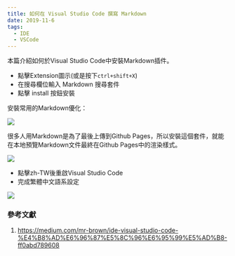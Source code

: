 ```yaml
---
title: 如何在 Visual Studio Code 撰寫 Markdown
date: 2019-11-6
tags:
  - IDE
  - VSCode
---
```


本篇介紹如何於Visual Studio Code中安裝Markdown插件。

* 點擊Extension圖示(或是按下<code>ctrl+shift+X</code>)
* 在搜尋欄位輸入 Markdown 搜尋套件
* 點擊 install 按鈕安裝

安裝常用的Markdown優化：

<img src="2019-11-5-Visual-Studio-Code-Markdown-1.PNG" >

很多人用Markdown是為了最後上傳到Github Pages，所以安裝這個套件，就能在本地預覽Markdown文件最終在Github Pages中的渲染樣式。

<img src="2019-11-5-Visual-Studio-Code-Markdown-2.PNG" >

* 點擊zh-TW後重啟Visual Studio Code
* 完成繁體中文語系設定

<img src="2019-11-5-Visual-Studio-Code-Markdown-3.PNG" >

### 參考文獻

1. https://medium.com/mr-brown/ide-visual-studio-code-%E4%B8%AD%E6%96%87%E5%8C%96%E6%95%99%E5%AD%B8-ff0abd789608
